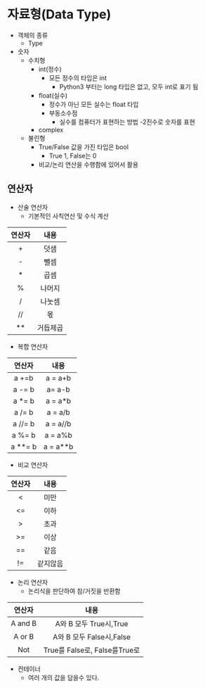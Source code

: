 # 자료형(Data Type)
* 객체의 종류
  * Type
* 숫자
  * 수치형
    * int(정수)
      * 모든 정수의 타입은 int
        * Python3 부터는 long 타입은 없고, 모두 int로 표기 됨
    * float(실수)
      * 정수가 아닌 모든 실수는 float 타입
      * 부동소수점
        * 실수를 컴퓨터가 표현하는 방법 -2진수로 숫자를 표현
    * complex
  * 불린형
    * True/False 값을 가진 타입은 bool
      * True 1, False는 0
    * 비교/논리 연산을 수행함에 있어서 활용

##  연산자
* 산술 연산자  
  * 기본적인 사칙연산 및 수식 계산

|연산자|내용|
|:--:|:--:|
|+|덧샘|
|-|뺄셈|
|*|곱셈|
|%|나머지|
|/|나눗셈|
|//|몫|
|**|거듭제곱|

  * 복합 연산자

|연산자|내용|
|:--:|:--:|
|a +=b| a = a+b|
|a -= b|a= a-b|
|a *= b|a = a*b|
|a /= b|a = a/b|
|a //= b|a = a//b|
|a %= b|a = a%b|
|a **= b|a = a**b|

* 비교 연산자

|연산자|내용|
|:--:|:--:|
|<|미만|
|<=|이하|
|>|초과|
|>=|이상|
|==|같음|
|!=|같지않음|

* 논리 연산자
  * 논리식을 판단하여 참/거짓을 반환함

|연산자|내용|
|:--:|:--:|
|A and B|A와 B 모두 True시,True|
|A or B|A와 B 모두 False시,False|
|Not|True를 False로, False를True로|

* 컨테이너
  * 여러 개의 값을 담을수 있다.
